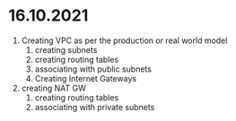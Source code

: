 # 16.10.2021

1. Creating VPC as per the production or real world model
   1. creating subnets
   2. creating routing tables
   3. associating with public subnets
   4. Creating Internet Gateways
2. creating NAT GW
   1. creating routing tables
   2. associating with private subnets
